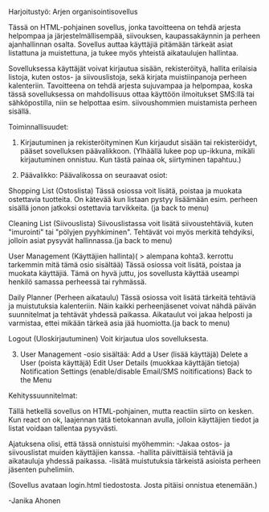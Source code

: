 
Harjoitustyö: 
Arjen organisointisovellus

Tässä on HTML-pohjainen sovellus, jonka tavoitteena on tehdä arjesta helpompaa ja järjestelmällisempää, siivouksen, kaupassakäynnin ja perheen ajanhallinnan osalta. Sovellus auttaa käyttäjiä pitämään tärkeät asiat listattuna ja muistettuna, ja tukee myös yhteistä aikataulujen hallintaa.

Sovelluksessa käyttäjät voivat kirjautua sisään, rekisteröityä, hallita erilaisia listoja, kuten ostos- ja siivouslistoja, sekä kirjata muistiinpanoja perheen kalenteriin. Tavoitteena on tehdä arjesta sujuvampaa ja helpompaa, koska tässä sovelluksessa on mahdollisuus ottaa käyttöön ilmoitukset SMS:llä tai sähköpostilla, niin se helpottaa esim. siivoushommien muistamista perheen sisällä.

Toiminnallisuudet:
1. Kirjautuminen ja rekisteröityminen
Kun kirjaudut sisään tai rekisteröidyt, pääset sovelluksen päävalikkoon. (Ylhäällä lukee pop up-ikkuna, mikäli kirjautuminen onnistuu. Kun tästä painaa ok, siirtyminen tapahtuu.)

2. Päävalikko:
Päävalikossa on seuraavat osiot:

Shopping List (Ostoslista)
Tässä osiossa voit lisätä, poistaa ja muokata ostettavia tuotteita. On kätevää kun listaan pystyy lisäämään esim. perheen sisällä jonon jatkoksi ostettavia tarvikkeita. (ja back to menu)

Cleaning List (Siivouslista)
Siivouslistassa voit lisätä siivoustehtäviä, kuten "imurointi" tai "pölyjen pyyhkiminen". Tehtävät voi myös merkitä tehdyiksi, jolloin asiat pysyvät hallinnassa.(ja back to menu)


User Management (Käyttäjien hallinta)( > alempana kohta3. kerrottu tarkemmin mitä tämä osio sisältää)
Tässä osiossa voit lisätä, poistaa ja muokata käyttäjiä. Tämä on hyvä juttu, jos sovellusta käyttää useampi henkilö samassa perheessä tai ryhmässä.

Daily Planner (Perheen aikataulu)
Tässä osiossa voit lisätä tärkeitä tehtäviä ja muistutuksia kalenteriin. Näin kaikki perheenjäsenet voivat nähdä päivän suunnitelmat ja tehtävät yhdessä paikassa. Aikataulut voi jakaa helposti ja varmistaa, ettei mikään tärkeä asia jää huomiotta.(ja back to menu)

Logout (Uloskirjautuminen)
Voit kirjautua ulos sovelluksesta.


3. User Management -osio sisältää:
Add a User (lisää käyttäjä)
Delete a User (poista käyttäjä)
Edit User Details (muokkaa käyttäjän tietoja)
Notification Settings (enable/disable Email/SMS noitifications)
Back to the Menu






Kehityssuunnitelmat:

Tällä hetkellä sovellus on HTML-pohjainen, mutta reactiin siirto on kesken. Kun react on ok, laajennan tätä tietokannan avulla, jolloin käyttäjien tiedot ja listat voidaan tallentaa pysyvästi.

Ajatuksena olisi, että tässä onnistuisi myöhemmin: 
-Jakaa ostos- ja siivouslistat muiden käyttäjien kanssa.
-hallita päivittäisiä tehtäviä ja aikatauluja yhdessä paikassa.
-lisätä muistutuksia tärkeistä asioista perheen jäsenten puhelimiin.


(Sovellus avataan login.html tiedostosta. Josta pitäisi onnistua etenemään.)

-Janika Ahonen